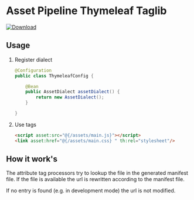 # Asset Pipeline Thymeleaf Taglib

[ ![Download](https://api.bintray.com/packages/mkobel/plugins/asset-pipeline-thymeleaf-taglib/images/download.svg) ](https://bintray.com/mkobel/plugins/asset-pipeline-thymeleaf-taglib/_latestVersion)

## Usage

1. Register dialect
    ```java
    @Configuration
    public class ThymeleafConfig {
    
        @Bean
        public AssetDialect assetDialect() {
            return new AssetDialect();
        }
    
    }
    ```

2.  Use tags
    ```html
    <script asset:src="@{/assets/main.js}"></script>
    <link asset:href="@{/assets/main.css} " th:rel="stylesheet"/>
    ```

## How it work's

The attribute tag processors try to lookup the file in the generated manifest file. If the file is available the url is rewritten according to the manifest file.

If no entry is found (e.g. in development mode) the url is not modified.
